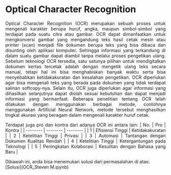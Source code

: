 # Optical Character Recognition


<div align="justify">
Optical Character Recognition (OCR) merupakan sebuah proses untuk mengenali karakter berupa huruf, angka, maupun simbol-simbol yang terdapat pada suatu citra atau gambar. OCR dapat dimanfaatkan untuk mengkonversi gambar yang mengandung teks hasil cetak mesin atau printer (scan) menjadi file dokumen berupa teks yang bisa dibaca dan disunting oleh aplikasi komputer. Sehingga informasi yang terkandung di dalam suatu gambar dapat diambil tanpa melalui proses pengetikan ulang. Sebelum teknologi OCR tersedia, satu satunya pilihan untuk mendigitalkan dokumen kertas tercetak adalah dengan mengetik ulang teks secara manual, tetapi hal ini bisa menghabiskan banyak waktu serta bisa menyebabkan ketidakakuratan dan kesalahan pengetikan. OCR diperlukan agar bisa mengenali teks yang berada pada dokumen yang tidak terdapat salinan softcopy-nya. Selain itu, OCR juga diperlukan agar informasi yang dihasilkan selanjutnya dapat diolah sesuai kebutuhan dan dapat menjadi informasi yang bermanfaat. Beberapa penelitian tentang OCR telah dilakukan dengan menggunakan berbagai metode, contohnya menggunakan Artificial Neural Network, metode tersebut menghasilkan tingkat akurasi yang beragam dalam mengenali karakter huruf cetak.

Terdapat juga pro dan kontra dari adanya OCR ini antara lain:
| No. | Pro | Kontra |
| -------- | -------- | -------- |
| 1   | Efisiensi Tinggi   | Ketidakakuratan   |
| 2   | Ketelitian Tinggi   | Privasi   |
| 3   | Automasi   | Tantangan dengan Dokumen Kualitas Rendah   |
| 4   | Ketelitian Tinggi   | Ketergantungan pada Teknologi   |
| 5   | Peningkatan Kolaborasi   | Kesulitan dengan Bahasa yang Baru   |

</div>

Dibawah ini, anda bisa menemukan solusi dari permasalahan di atas:
[Solusi](OCR_Steven M.ipynb)

